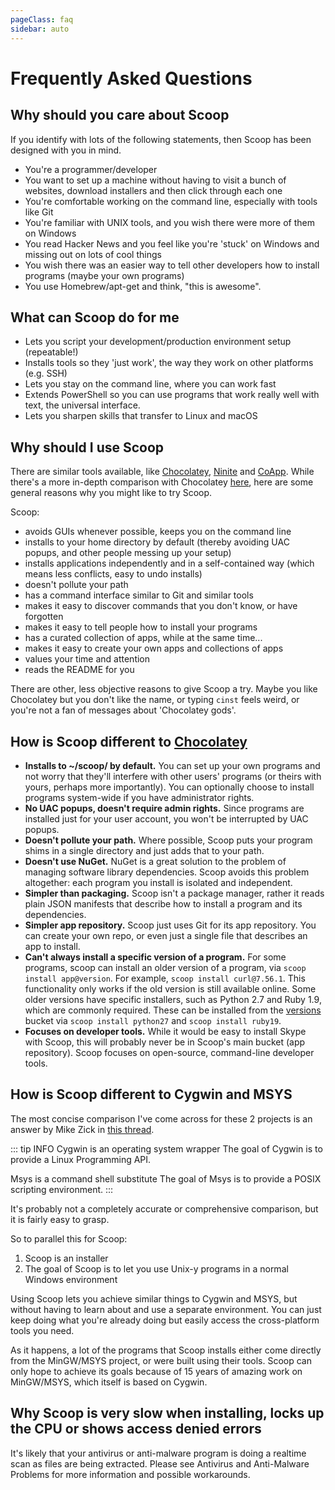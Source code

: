 ```yaml
---
pageClass: faq
sidebar: auto
---
```


# Frequently Asked Questions

## Why should you care about Scoop

If you identify with lots of the following statements, then Scoop has been designed with you in mind.

- You're a programmer/developer
- You want to set up a machine without having to visit a bunch of websites, download installers and then click through each one
- You're comfortable working on the command line, especially with tools like Git
- You're familiar with UNIX tools, and you wish there were more of them on Windows
- You read Hacker News and you feel like you're 'stuck' on Windows and missing out on lots of cool things
- You wish there was an easier way to tell other developers how to install programs (maybe your own programs)
- You use Homebrew/apt-get and think, "this is awesome".

## What can Scoop do for me

- Lets you script your development/production environment setup (repeatable!)
- Installs tools so they 'just work', the way they work on other platforms (e.g. SSH)
- Lets you stay on the command line, where you can work fast
- Extends PowerShell so you can use programs that work really well with text, the universal interface.
- Lets you sharpen skills that transfer to Linux and macOS

## Why should I use Scoop

There are similar tools available, like [Chocolatey](http://chocolatey.org), [Ninite](http://ninite.com) and [CoApp](http://coapp.org). While there's a more in-depth comparison with Chocolatey [here](Chocolatey-Comparison), here are some general reasons why you might like to try Scoop.

Scoop:

- avoids GUIs whenever possible, keeps you on the command line
- installs to your home directory by default (thereby avoiding UAC popups, and other people messing up your setup)
- installs applications independently and in a self-contained way (which means less conflicts, easy to undo installs)
- doesn't pollute your path
- has a command interface similar to Git and similar tools
- makes it easy to discover commands that you don't know, or have forgotten
- makes it easy to tell people how to install your programs
- has a curated collection of apps, while at the same time...
- makes it easy to create your own apps and collections of apps
- values your time and attention
- reads the README for you

There are other, less objective reasons to give Scoop a try. Maybe you like Chocolatey but you don't like the name, or typing `cinst` feels weird, or you're not a fan of messages about 'Chocolatey gods'.

## How is Scoop different to [Chocolatey](http://chocolatey.org)

- **Installs to ~/scoop/ by default.** You can set up your own programs and not worry that they'll interfere with other users' programs (or theirs with yours, perhaps more importantly). You can optionally choose to install programs system-wide if you have administrator rights.
- **No UAC popups, doesn't require admin rights.** Since programs are installed just for your user account, you won't be interrupted by UAC popups.
- **Doesn't pollute your path.** Where possible, Scoop puts your program shims in a single directory and just adds that to your path.
- **Doesn't use NuGet.** NuGet is a great solution to the problem of managing software library dependencies. Scoop avoids this problem altogether: each program you install is isolated and independent.
- **Simpler than packaging.** Scoop isn't a package manager, rather it reads plain JSON manifests that describe how to install a program and its dependencies.
- **Simpler app repository.** Scoop just uses Git for its app repository. You can create your own repo, or even just a single file that describes an app to install.
- **Can't always install a specific version of a program.** For some programs, scoop can install an older version of a program, via `scoop install app@version`. For example, `scoop install curl@7.56.1`. This functionality only works if the old version is still available online. Some older versions have specific installers, such as Python 2.7 and Ruby 1.9, which are commonly required. These can be installed from the [versions](https://github.com/scoopinstaller/versions/) bucket via `scoop install python27` and `scoop install ruby19`.
- **Focuses on developer tools.** While it would be easy to install Skype with Scoop, this will probably never be in Scoop's main bucket (app repository). Scoop focuses on open-source, command-line developer tools.

## How is Scoop different to Cygwin and MSYS

The most concise comparison I've come across for these 2 projects is an answer by Mike Zick in [this thread](http://sourceforge.net/mailarchive/forum.php?thread_name=200506130821.11185.mszick%40morethan.org&forum_name=mingw-msys).

::: tip INFO
Cygwin is an operating system wrapper
The goal of Cygwin is to provide a Linux Programming API.

Msys is a command shell substitute
The goal of Msys is to provide a POSIX scripting environment.
:::

It's probably not a completely accurate or comprehensive comparison, but it is fairly easy to grasp.

So to parallel this for Scoop:

1. Scoop is an installer
2. The goal of Scoop is to let you use Unix-y programs in a normal Windows environment

Using Scoop lets you achieve similar things to Cygwin and MSYS, but without having to learn about and use a separate environment. You can just keep doing what you're already doing but easily access the cross-platform tools you need.

As it happens, a lot of the programs that Scoop installs either come directly from the MinGW/MSYS project, or were built using their tools. Scoop can only hope to achieve its goals because of 15 years of amazing work on MinGW/MSYS, which itself is based on Cygwin.

## Why Scoop is very slow when installing, locks up the CPU or shows access denied errors

It's likely that your antivirus or anti-malware program is doing a realtime scan as files are being extracted. Please see Antivirus and Anti-Malware Problems for more information and possible workarounds.
